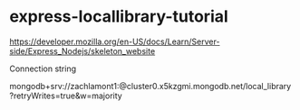 # express-locallibrary-tutorial

https://developer.mozilla.org/en-US/docs/Learn/Server-side/Express_Nodejs/skeleton_website

Connection string



mongodb+srv://zachlamont1:<password>@cluster0.x5kzgmi.mongodb.net/local_library?retryWrites=true&w=majority

